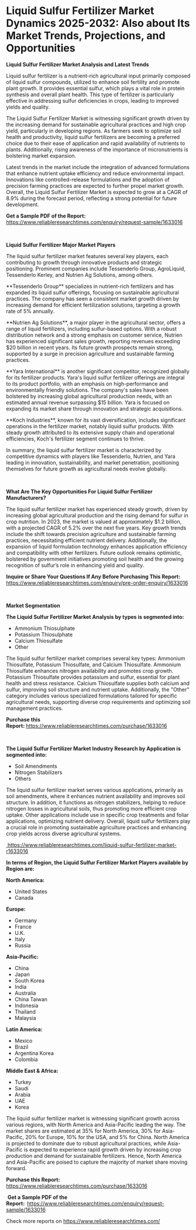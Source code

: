 <p><h1>Liquid Sulfur Fertilizer Market Dynamics 2025-2032: Also about Its Market Trends, Projections, and Opportunities</h1></p><p><strong>Liquid Sulfur Fertilizer Market Analysis and Latest Trends</strong></p>
<p><p>Liquid sulfur fertilizer is a nutrient-rich agricultural input primarily composed of liquid sulfur compounds, utilized to enhance soil fertility and promote plant growth. It provides essential sulfur, which plays a vital role in protein synthesis and overall plant health. This type of fertilizer is particularly effective in addressing sulfur deficiencies in crops, leading to improved yields and quality.</p><p>The Liquid Sulfur Fertilizer Market is witnessing significant growth driven by the increasing demand for sustainable agricultural practices and high crop yield, particularly in developing regions. As farmers seek to optimize soil health and productivity, liquid sulfur fertilizers are becoming a preferred choice due to their ease of application and rapid availability of nutrients to plants. Additionally, rising awareness of the importance of micronutrients is bolstering market expansion.</p><p>Latest trends in the market include the integration of advanced formulations that enhance nutrient uptake efficiency and reduce environmental impact. Innovations like controlled-release formulations and the adoption of precision farming practices are expected to further propel market growth. Overall, the Liquid Sulfur Fertilizer Market is expected to grow at a CAGR of 8.9% during the forecast period, reflecting a strong potential for future development.</p></p>
<p><strong>Get a Sample PDF of the Report:&nbsp;</strong> <a href="https://www.reliableresearchtimes.com/enquiry/request-sample/1633016?utm_campaign=3565&utm_medium=2&utm_source=Github&utm_content=ia&utm_term=30032025&utm_id=liquid-sulfur-fertilizer">https://www.reliableresearchtimes.com/enquiry/request-sample/1633016</a></p>
<p>&nbsp;</p>
<p><strong>Liquid Sulfur Fertilizer Major Market Players</strong></p>
<p><p>The liquid sulfur fertilizer market features several key players, each contributing to growth through innovative products and strategic positioning. Prominent companies include Tessenderlo Group, AgroLiquid, Tessenderlo Kerley, and Nutrien Ag Solutions, among others.</p><p>**Tessenderlo Group** specializes in nutrient-rich fertilizers and has expanded its liquid sulfur offerings, focusing on sustainable agricultural practices. The company has seen a consistent market growth driven by increasing demand for efficient fertilization solutions, targeting a growth rate of 5% annually.</p><p>**Nutrien Ag Solutions**, a major player in the agricultural sector, offers a range of liquid fertilizers, including sulfur-based options. With a robust distribution network and a strong emphasis on customer service, Nutrien has experienced significant sales growth, reporting revenues exceeding $20 billion in recent years. Its future growth prospects remain strong, supported by a surge in precision agriculture and sustainable farming practices.</p><p>**Yara International** is another significant competitor, recognized globally for its fertilizer products. Yara's liquid sulfur fertilizer offerings are integral to its product portfolio, with an emphasis on high-performance and environmentally friendly solutions. The company's sales have been bolstered by increasing global agricultural production needs, with an estimated annual revenue surpassing $15 billion. Yara is focused on expanding its market share through innovation and strategic acquisitions.</p><p>**Koch Industries**, known for its vast diversification, includes significant operations in the fertilizer market, notably liquid sulfur products. With steady growth attributed to its extensive supply chain and operational efficiencies, Koch's fertilizer segment continues to thrive.</p><p>In summary, the liquid sulfur fertilizer market is characterized by competitive dynamics with players like Tessenderlo, Nutrien, and Yara leading in innovation, sustainability, and market penetration, positioning themselves for future growth as agricultural needs evolve globally.</p></p>
<p>&nbsp;</p>
<p><strong>What Are The Key Opportunities For Liquid Sulfur Fertilizer Manufacturers?</strong></p>
<p><p>The liquid sulfur fertilizer market has experienced steady growth, driven by increasing global agricultural production and the rising demand for sulfur in crop nutrition. In 2023, the market is valued at approximately $1.2 billion, with a projected CAGR of 5.2% over the next five years. Key growth trends include the shift towards precision agriculture and sustainable farming practices, necessitating efficient nutrient delivery. Additionally, the expansion of liquid formulation technology enhances application efficiency and compatibility with other fertilizers. Future outlook remains optimistic, bolstered by government initiatives promoting soil health and the growing recognition of sulfur’s role in enhancing yield and quality.</p></p>
<p><strong>Inquire or Share Your Questions If Any Before Purchasing This Report:</strong> <a href="https://www.reliableresearchtimes.com/enquiry/pre-order-enquiry/1633016?utm_campaign=3565&utm_medium=2&utm_source=Github&utm_content=ia&utm_term=30032025&utm_id=liquid-sulfur-fertilizer">https://www.reliableresearchtimes.com/enquiry/pre-order-enquiry/1633016</a></p>
<p>&nbsp;</p>
<p><strong>Market Segmentation</strong></p>
<p><strong>The Liquid Sulfur Fertilizer Market Analysis by types is segmented into:</strong></p>
<p><ul><li>Ammonium Thiosulphate</li><li>Potassium Thiosulphate</li><li>Calcium Thiosulfate</li><li>Other</li></ul></p>
<p><p>The liquid sulfur fertilizer market comprises several key types: Ammonium Thiosulfate, Potassium Thiosulfate, and Calcium Thiosulfate. Ammonium Thiosulfate enhances nitrogen availability and promotes crop growth. Potassium Thiosulfate provides potassium and sulfur, essential for plant health and stress resistance. Calcium Thiosulfate supplies both calcium and sulfur, improving soil structure and nutrient uptake. Additionally, the "Other" category includes various specialized formulations tailored for specific agricultural needs, supporting diverse crop requirements and optimizing soil management practices.</p></p>
<p><strong>Purchase this Report:&nbsp;</strong><a href="https://www.reliableresearchtimes.com/purchase/1633016?utm_campaign=3565&utm_medium=2&utm_source=Github&utm_content=ia&utm_term=30032025&utm_id=liquid-sulfur-fertilizer">https://www.reliableresearchtimes.com/purchase/1633016</a></p>
<p>&nbsp;</p>
<p><strong>The Liquid Sulfur Fertilizer Market Industry Research by Application is segmented into:</strong></p>
<p><ul><li>Soil Amendments</li><li>Nitrogen Stabilizers</li><li>Others</li></ul></p>
<p><p>The liquid sulfur fertilizer market serves various applications, primarily as soil amendments, where it enhances nutrient availability and improves soil structure. In addition, it functions as nitrogen stabilizers, helping to reduce nitrogen losses in agricultural soils, thus promoting more efficient crop uptake. Other applications include use in specific crop treatments and foliar applications, optimizing nutrient delivery. Overall, liquid sulfur fertilizers play a crucial role in promoting sustainable agriculture practices and enhancing crop yields across diverse agricultural systems.</p></p>
<p><a href="https://www.reliableresearchtimes.com/liquid-sulfur-fertilizer-market-r1633016?utm_campaign=3565&utm_medium=2&utm_source=Github&utm_content=ia&utm_term=30032025&utm_id=liquid-sulfur-fertilizer">&nbsp;https://www.reliableresearchtimes.com/liquid-sulfur-fertilizer-market-r1633016</a></p>
<p><strong>In terms of Region, the Liquid Sulfur Fertilizer Market Players available by Region are:</strong></p>
<p>
    <p> <strong> North America: </strong>
        <ul>
            <li>United States</li>
            <li>Canada</li>
        </ul>
        </p> 
    <p> <strong> Europe: </strong>
        <ul>
            <li>Germany</li>
            <li>France</li>
            <li>U.K.</li>
            <li>Italy</li>
            <li>Russia</li>
        </ul>
        </p> 
    <p> <strong> Asia-Pacific: </strong>
        <ul>
            <li>China</li>
            <li>Japan</li>
            <li>South Korea</li>
            <li>India</li>
            <li>Australia</li>
            <li>China Taiwan</li>
            <li>Indonesia</li>
            <li>Thailand</li>
            <li>Malaysia</li>
        </ul>
        </p> 
    <p> <strong> Latin America: </strong>
        <ul>
            <li>Mexico</li>
            <li>Brazil</li>
            <li>Argentina Korea</li>
            <li>Colombia</li>
        </ul>
        </p> 
    <p> <strong> Middle East & Africa: </strong>
        <ul>
            <li>Turkey</li>
            <li>Saudi</li>
            <li>Arabia</li>
            <li>UAE</li>
            <li>Korea</li>
        </ul>
    </p>
    </p>
<p><p>The liquid sulfur fertilizer market is witnessing significant growth across various regions, with North America and Asia-Pacific leading the way. The market shares are estimated at 35% for North America, 30% for Asia-Pacific, 20% for Europe, 10% for the USA, and 5% for China. North America is projected to dominate due to robust agricultural practices, while Asia-Pacific is expected to experience rapid growth driven by increasing crop production and demand for sustainable fertilizers. Hence, North America and Asia-Pacific are poised to capture the majority of market share moving forward.</p></p>
<p><strong>Purchase this Report: </strong><a href="https://www.reliableresearchtimes.com/purchase/1633016?utm_campaign=3565&utm_medium=2&utm_source=Github&utm_content=ia&utm_term=30032025&utm_id=liquid-sulfur-fertilizer">https://www.reliableresearchtimes.com/purchase/1633016</a></p>
<p>&nbsp;<strong>Get a Sample PDF of the Report:&nbsp;&nbsp;</strong><a href="https://www.reliableresearchtimes.com/enquiry/request-sample/1633016?utm_campaign=3565&utm_medium=2&utm_source=Github&utm_content=ia&utm_term=30032025&utm_id=liquid-sulfur-fertilizer">https://www.reliableresearchtimes.com/enquiry/request-sample/1633016</a></p>
<p><strong></strong></p>
<p>Check more reports on <a href="https://www.reliableresearchtimes.com/?utm_campaign=3565&utm_medium=2&utm_source=Github&utm_content=ia&utm_term=30032025&utm_id=liquid-sulfur-fertilizer">https://www.reliableresearchtimes.com/</a></p>